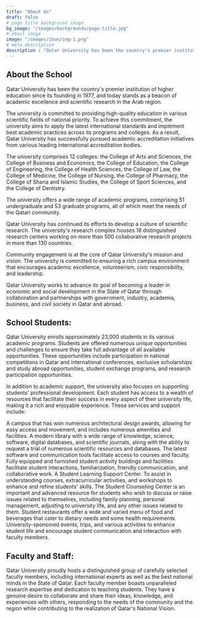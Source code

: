 ```yaml
---
title: "About Us"
draft: false
# page title background image
bg_image: "/images/backgrounds/page-title.jpg"
# about image
image: "/images/ibun/img-1.png"
# meta description
description : "Qatar University has been the country's premier institution of higher education since its founding in 1977, and today stands as a beacon of academic excellence and scientific research in the Arab region."
---
```


## About the School
Qatar University has been the country's premier institution of higher education since its founding in 1977, and today stands as a beacon of academic excellence and scientific research in the Arab region.

The university is committed to providing high-quality education in various scientific fields of national priority. To achieve this commitment, the university aims to apply the latest international standards and implement best academic practices across its programs and colleges. As a result, Qatar University has successfully pursued academic accreditation initiatives from various leading international accreditation bodies.

The university comprises 12 colleges: the College of Arts and Sciences, the College of Business and Economics, the College of Education, the College of Engineering, the College of Health Sciences, the College of Law, the College of Medicine, the College of Nursing, the College of Pharmacy, the College of Sharia and Islamic Studies, the College of Sport Sciences, and the College of Dentistry.

The university offers a wide range of academic programs, comprising 51 undergraduate and 53 graduate programs, all of which meet the needs of the Qatari community.

Qatar University has continued its efforts to develop a culture of scientific research. The university's research complex houses 18 distinguished research centers working on more than 500 collaborative research projects in more than 130 countries.

Community engagement is at the core of Qatar University's mission and vision. The university is committed to ensuring a rich campus environment that encourages academic excellence, volunteerism, civic responsibility, and leadership.

Qatar University works to advance its goal of becoming a leader in economic and social development in the State of Qatar through collaboration and partnerships with government, industry, academia, business, and civil society in Qatar and abroad.

## School Students:
Qatar University enrolls approximately 23,000 students in its various academic programs. Students are offered numerous unique opportunities and challenges to ensure they take full advantage of all available opportunities. These opportunities include participation in national competitions in Qatar and international conferences, exclusive scholarships and study abroad opportunities, student exchange programs, and research participation opportunities.

In addition to academic support, the university also focuses on supporting students' professional development. Each student has access to a wealth of resources that facilitate their success in every aspect of their university life, making it a rich and enjoyable experience. These services and support include:

A campus that has won numerous architectural design awards, allowing for easy access and movement, and includes numerous amenities and facilities. A modern library with a wide range of knowledge, science, software, digital databases, and scientific journals, along with the ability to request a trial of numerous scientific resources and databases. The latest software and communication tools facilitate access to courses and faculty. Fully equipped and furnished student activity buildings and facilities facilitate student interactions, familiarization, friendly communication, and collaborative work. A Student Learning Support Center. To assist in understanding courses, extracurricular activities, and workshops to enhance and refine students' skills. The Student Counseling Center is an important and advanced resource for students who wish to discuss or raise issues related to themselves, including family planning, personal management, adjusting to university life, and any other issues related to them. Student restaurants offer a wide and varied menu of food and beverages that cater to dietary needs and some health requirements. University-sponsored events, trips, and various activities to enhance student life and encourage student communication and interaction with faculty members.

## Faculty and Staff:
Qatar University proudly hosts a distinguished group of carefully selected faculty members, including international experts as well as the best national minds in the State of Qatar. Each faculty member boasts unparalleled research expertise and dedication to teaching students. They have a genuine desire to collaborate and share their ideas, knowledge, and experiences with others, responding to the needs of the community and the region while contributing to the realization of Qatar's National Vision.
